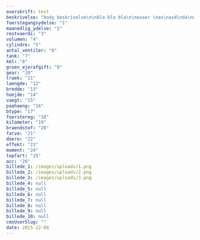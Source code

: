 ```yaml
---
overskrift: test
beskrivelse: "body beskrivelse\n\nbla bla bla\n\neuser \nas\nasd\nda\ndas\ns\n\ns\ns\ns\n"
foerstegangsydelse: "1"
maanedlig_ydelse: "2"
restvaerdi: "3"
volumen: "4"
cylindre: "5"
antal_ventiler: "6"
tank: "7"
kml: "8"
groen_ejerafgift: "9"
gear: "10"
traek: "11"
laengde: "12"
bredde: "13"
hoejde: "14"
vaegt: "15"
paahaeng: "16"
btype: "17"
foerstereg: "18"
kilometer: "19"
braendstof: "20"
farve: "21"
doere: "22"
effekt: "23"
moment: "24"
topfart: "25"
acc: "26"
billede_1: /images/uploads/1.png
billede_2: /images/uploads/2.png
billede_3: /images/uploads/3.png
billede_4: null
billede_5: null
billede_6: null
billede_7: null
billede_8: null
billede_9: null
billede_10: null
cmsUserSlug: ""
date: 2015-12-08 
---
```


